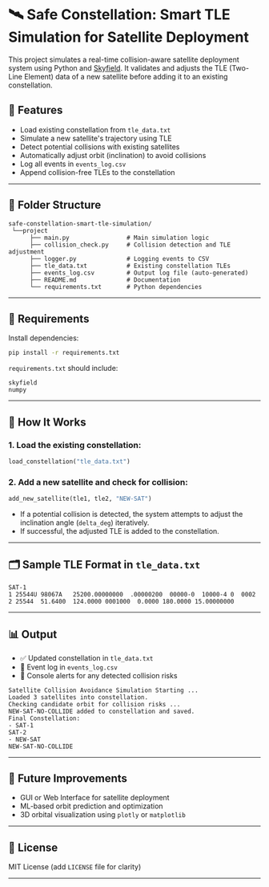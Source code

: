 # 🛰️ Safe Constellation: Smart TLE Simulation for Satellite Deployment

This project simulates a real-time collision-aware satellite deployment system using Python and [Skyfield](https://rhodesmill.org/skyfield/). It validates and adjusts the TLE (Two-Line Element) data of a new satellite before adding it to an existing constellation.

## 🚀 Features

- Load existing constellation from `tle_data.txt`
- Simulate a new satellite's trajectory using TLE
- Detect potential collisions with existing satellites
- Automatically adjust orbit (inclination) to avoid collisions
- Log all events in `events_log.csv`
- Append collision-free TLEs to the constellation

---

## 📁 Folder Structure

```
safe-constellation-smart-tle-simulation/
 └──project
      ├── main.py                # Main simulation logic
      ├── collision_check.py     # Collision detection and TLE adjustment
      ├── logger.py              # Logging events to CSV
      ├── tle_data.txt           # Existing constellation TLEs
      ├── events_log.csv         # Output log file (auto-generated)
      ├── README.md              # Documentation
      └── requirements.txt       # Python dependencies
```

---

## 🧪 Requirements

Install dependencies:

```bash
pip install -r requirements.txt
```

`requirements.txt` should include:

```
skyfield
numpy
```

---

## 🧠 How It Works

### 1. Load the existing constellation:

```python
load_constellation("tle_data.txt")
```

### 2. Add a new satellite and check for collision:

```python
add_new_satellite(tle1, tle2, "NEW-SAT")
```

- If a potential collision is detected, the system attempts to adjust the inclination angle (`delta_deg`) iteratively.
- If successful, the adjusted TLE is added to the constellation.

---

## 🗂️ Sample TLE Format in `tle_data.txt`

```
SAT-1
1 25544U 98067A   25200.00000000  .00000200  00000-0  10000-4 0  0002
2 25544  51.6400  124.0000 0001000  0.0000 180.0000 15.00000000
```

---

## 📊 Output

- ✅ Updated constellation in `tle_data.txt`
- 📝 Event log in `events_log.csv`
- 🚨 Console alerts for any detected collision risks

```
Satellite Collision Avoidance Simulation Starting ...
Loaded 3 satellites into constellation.
Checking candidate orbit for collision risks ...
NEW-SAT-NO-COLLIDE added to constellation and saved.
Final Constellation:
- SAT-1
SAT-2
- NEW-SAT
NEW-SAT-NO-COLLIDE
```
---

## 📌 Future Improvements

- GUI or Web Interface for satellite deployment
- ML-based orbit prediction and optimization
- 3D orbital visualization using `plotly` or `matplotlib`

---

## 📜 License

MIT License (add `LICENSE` file for clarity)

---
